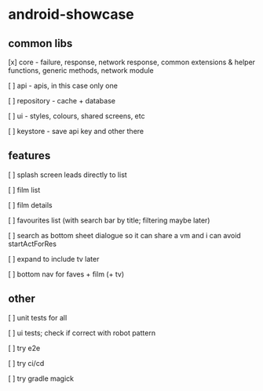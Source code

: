 # android-showcase

## common libs

[x] core - failure, response, network response, common extensions & helper functions, generic methods, network module

[ ] api - apis, in this case only one

[ ] repository - cache + database

[ ] ui - styles, colours, shared screens, etc

[ ] keystore - save api key and other there

## features

[ ] splash screen leads directly to list

[ ] film list

[ ] film details

[ ] favourites list (with search bar by title; filtering maybe later)

[ ] search as bottom sheet dialogue so it can share a vm and i can avoid startActForRes

[ ] expand to include tv later

[ ] bottom nav for faves + film (+ tv)

## other

[ ] unit tests for all

[ ] ui tests; check if correct with robot pattern

[ ] try e2e

[ ] try ci/cd

[ ] try gradle magick

